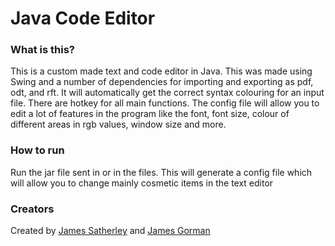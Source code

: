 # Java Code Editor

### What is this?
This is a custom made text and code editor in Java. This was made using Swing and a number of dependencies for importing and exporting as pdf, odt, and rft. It will automatically get the correct syntax colouring for an input file. There are hotkey for all main functions. The config file will allow you to edit a lot of features in the program like the font, font size, colour of different areas in rgb values, window size and more.

### How to run
Run the jar file sent in or in the files. This will generate a config file which will allow you to change mainly cosmetic items in the text editor

### Creators
Created by [James Satherley](https://github.com/JamesSatherley) and [James Gorman](https://github.com/james50777)
